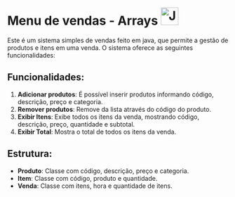 # Menu de vendas - Arrays <img src="https://cdn-icons-png.flaticon.com/512/226/226777.png" alt="Java" width="40" />

Este é um sistema simples de vendas feito em java, que permite a gestão de produtos e itens em uma venda. O sistema oferece as seguintes funcionalidades:

## Funcionalidades:
1. **Adicionar produtos**: É possível inserir produtos informando código, descrição, preço e categoria.
2.  **Remover produtos**: Remove da lista através do código do produto.
3. **Exibir Itens**: Exibe todos os itens da venda, mostrando código, descrição, preço, quantidade e subtotal.
4. **Exibir Total**: Mostra o total de todos os itens da venda.

## Estrutura:
- **Produto**: Classe com código, descrição, preço e categoria.
- **Item**: Classe com código, produto e quantidade.
- **Venda**: Classe com itens, hora e quantidade de itens.
